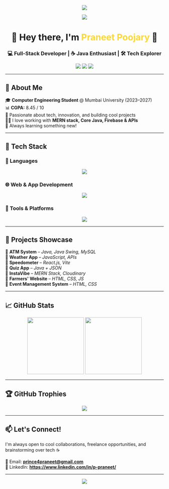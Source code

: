<!-- PROFILE BANNER -->
<p align="center">
  <img src="https://capsule-render.vercel.app/api?type=waving&color=gradient&height=200&section=header&text=Praneet%20Poojary&fontSize=45&fontAlign=50&fontColor=fff"/>
</p>

<!-- TYPING ANIMATION -->
<p align="center">
  <img src="https://readme-typing-svg.herokuapp.com?font=Fira+Code&size=24&duration=3000&pause=1000&center=true&vCenter=true&color=FDD835&width=750&lines=🚀+Full-Stack+Developer;☕+Java+Enthusiast;🛠️+Tech+Explorer+%7C+Code.+Create.+Conquer."/>
</p>

<h1 align="center">🚀 Hey there, I'm <span style="color:#FDD835;">Praneet Poojary</span> 👋</h1>
<h3 align="center">💻 Full-Stack Developer | ☕ Java Enthusiast | 🛠️ Tech Explorer</h3>

<!-- SOCIAL LINKS & STATS -->
<p align="center">
  <a href="mailto:prince4praneet@gmail.com"><img src="https://img.shields.io/badge/-Gmail-D14836?style=for-the-badge&logo=gmail&logoColor=white"/></a>
  <a href="https://www.linkedin.com/in/p-praneet/"><img src="https://img.shields.io/badge/-LinkedIn-0077B5?style=for-the-badge&logo=linkedin&logoColor=white"/></a>
  
  <img src="https://komarev.com/ghpvc/?username=praneetpooojary&style=for-the-badge&color=brightgreen"/>
</p>

---

## 🧠 About Me

🎓 **Computer Engineering Student** @ Mumbai University (2023–2027)  
📊 **CGPA:** 8.45 / 10  
🧠 Passionate about tech, innovation, and building cool projects  
🧑‍💻 I love working with **MERN stack, Core Java, Firebase & APIs**  
🌱 Always learning something new!

---

## 🚀 Tech Stack

### 💬 Languages  
<p align="center">
  <img src="https://skillicons.dev/icons?i=java,cpp,c,js,html,css"/>
</p>

### 🌐 Web & App Development  
<p align="center">
  <img src="https://skillicons.dev/icons?i=react,nodejs,express,mongodb,firebase,mysql"/>
</p>

### 🧰 Tools & Platforms  
<p align="center">
  <img src="https://skillicons.dev/icons?i=git,github,vscode,postman,jira"/>
</p>

---

## 💼 Projects Showcase

📌 **ATM System** – *Java, Java Swing, MySQL*  
📌 **Weather App** – *JavaScript, APIs*  
📌 **Speedometer** – *React.js, Vite*  
📌 **Quiz App** – *Java + JSON*  
📌 **InstaVibe** – *MERN Stack, Cloudinary*  
📌 **Farmers' Website** – *HTML, CSS, JS*  
📌 **Event Management System** – *HTML, CSS*


---

## 📈 GitHub Stats

<p align="center">
  <img src="https://github-readme-stats.vercel.app/api?username=nothingmatters4&show_icons=true&theme=tokyonight&hide_border=true" height="180"/>
  <img src="https://github-readme-stats.vercel.app/api/top-langs/?username=nothingmatters4&layout=compact&theme=tokyonight&hide_border=true" height="180"/>
</p>

---

## 🏆 GitHub Trophies

<p align="center">
  <img src="https://github-profile-trophy.vercel.app/?username=nothingmatters4&theme=onedark&row=1&column=7"/>
</p>

---



## 📫 Let's Connect!

I'm always open to cool collaborations, freelance opportunities, and brainstorming over tech ☕

📧 Email: **prince4praneet@gmail.com**  
🔗 LinkedIn: **https://www.linkedin.com/in/p-praneet/**

---

<!-- FOOTER WAVE -->
<p align="center">
  <img src="https://capsule-render.vercel.app/api?type=waving&color=gradient&height=100&section=footer"/>
</p>
